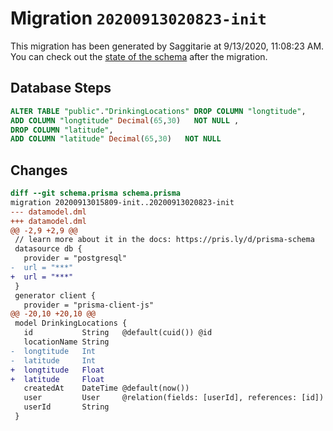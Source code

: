 # Migration `20200913020823-init`

This migration has been generated by Saggitarie at 9/13/2020, 11:08:23 AM.
You can check out the [state of the schema](./schema.prisma) after the migration.

## Database Steps

```sql
ALTER TABLE "public"."DrinkingLocations" DROP COLUMN "longtitude",
ADD COLUMN "longtitude" Decimal(65,30)   NOT NULL ,
DROP COLUMN "latitude",
ADD COLUMN "latitude" Decimal(65,30)   NOT NULL 
```

## Changes

```diff
diff --git schema.prisma schema.prisma
migration 20200913015809-init..20200913020823-init
--- datamodel.dml
+++ datamodel.dml
@@ -2,9 +2,9 @@
 // learn more about it in the docs: https://pris.ly/d/prisma-schema
 datasource db {
   provider = "postgresql"
-  url = "***"
+  url = "***"
 }
 generator client {
   provider = "prisma-client-js"
@@ -20,10 +20,10 @@
 model DrinkingLocations {
   id           String   @default(cuid()) @id
   locationName String
-  longtitude   Int
-  latitude     Int
+  longtitude   Float
+  latitude     Float
   createdAt    DateTime @default(now())
   user         User     @relation(fields: [userId], references: [id])
   userId       String
 }
```


